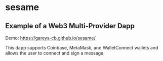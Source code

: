 # sesame
## Example of a Web3 Multi-Provider Dapp

Demo: https://gareys-cb.github.io/sesame/

This dapp supports Coinbase, MetaMask, and WalletConnect wallets and allows the user to connect and sign a message.
